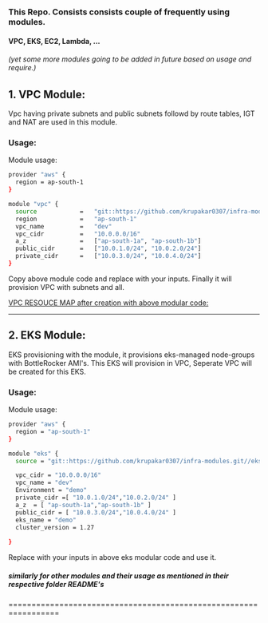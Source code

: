 ### This Repo. Consists consists couple of frequently using modules. 
#### VPC, EKS, EC2, Lambda, ... 
###### (yet some more modules going to be added in future based on usage and require.)

## 1. VPC Module:
Vpc having  private subnets and public subnets followd by route tables, IGT and NAT are used in this module.

### Usage:
Module usage: 

```sh
provider "aws" {
  region = ap-south-1
}

module "vpc" {
  source            =   "git::https://github.com/krupakar0307/infra-modules.git//vpc"
  region            =   "ap-south-1"
  vpc_name          =   "dev"
  vpc_cidr          =   "10.0.0.0/16"
  a_z               =   ["ap-south-1a", "ap-south-1b"]
  public_cidr       =   ["10.0.1.0/24", "10.0.2.0/24"]
  private_cidr      =   ["10.0.3.0/24", "10.0.4.0/24"]
}
```
Copy above module code and replace with your inputs.
Finally it will provision VPC with subnets and all.

[VPC RESOUCE MAP after creation with above modular code:](https://github.com/krupakar0307/infra-modules/blob/main/vpc/assets/screenshot-1.png)

--------

## 2. EKS Module:

EKS provisioning with the module, it provisions eks-managed node-groups with BottleRocker AMI's. 
This EKS will provision in VPC, Seperate VPC will be created for this EKS.

### Usage:
Module usage:
```sh
provider "aws" {
  region = "ap-south-1"
}

module "eks" {
  source = "git::https://github.com/krupakar0307/infra-modules.git//eks"

  vpc_cidr = "10.0.0.0/16"
  vpc_name = "dev"
  Environment = "demo"
  private_cidr =[ "10.0.1.0/24","10.0.2.0/24" ]
  a_z  = [ "ap-south-1a","ap-south-1b" ]
  public_cidr = [ "10.0.3.0/24","10.0.4.0/24" ]
  eks_name = "demo"
  cluster_version = 1.27
  
}

```
Replace with your inputs in above eks modular code and use it.

##### similarly for other modules and their usage as mentioned in their respective folder README's
=================================================================
